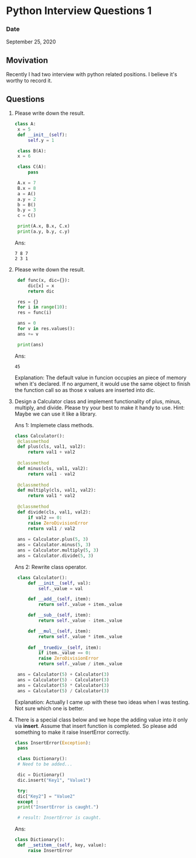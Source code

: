 # Python Interview Questions 1

### Date

September 25, 2020 

## Movivation 

Recently I had two interview with python related positions. I believe it's worthy to record it.

## Questions

1. Please write down the result.
   
   ```python
   class A:
    x = 5
    def __init__(self):
        self.y = 1

    class B(A):
    x = 6

    class C(A):
        pass

    A.x = 7
    B.x = 8
    a = A()
    a.y = 2
    b = B()
    b.y = 3
    c = C()

    print(A.x, B.x, C.x)
    print(a.y, b.y, c.y)
   ```

   Ans: 
   ```
   7 8 7
   2 3 1
   ```

2. Please write down the result.
   
   ```python
    def func(x, dic={}):
        dic[x] = x
        return dic

    res = {}
    for i in range(10):
    res = func(i)

    ans = 0
    for v in res.values():
    ans += v

    print(ans)
   ```
   Ans: 
   ```
   45
   ```
   Explanation: The default value in funcion occupies an piece of memory when it's declared. If no argument, it would use the same object to finish the function call so as those x values are inserted into dic.

3. Design a Calculator class and implement functionality of plus, minus, multiply, and divide. Please try your best to make it handy to use. Hint: Maybe we can use it like a library.

   Ans 1: Implemete class methods.
   ```python
   class Calculator():
    @classmethod
    def plus(cls, val1, val2):
        return val1 + val2
    
    @classmethod
    def minus(cls, val1, val2):
        return val1 - val2
    
    @classmethod
    def multiply(cls, val1, val2):
        return val1 * val2
    
    @classmethod
    def divide(cls, val1, val2):
        if val2 == 0:
        raise ZeroDivisionError
        return val1 / val2
    
    ans = Calculator.plus(5, 3)
    ans = Calculator.minus(5, 3)
    ans = Calculator.multiply(5, 3)
    ans = Calculator.divide(5, 3)
   ```

   Ans 2: Rewrite class operator.
   ```python
    class Calculator():
        def __init__(self, val):
            self._value = val

        def __add__(self, item):
            return self._value + item._value

        def __sub__(self, item):
            return self._value - item._value

        def __mul__(self, item):
            return self._value * item._value
            
        def __truediv__(self, item):
            if item._value == 0:
            raise ZeroDivisionError
            return self._value / item._value

    ans = Calculator(5) + Calculator(3)
    ans = Calculator(5) - Calculator(3)
    ans = Calculator(5) * Calculator(3)
    ans = Calculator(5) / Calculator(3)
   ```

   Explanation: Actually I came up with these two ideas when I was testing. Not sure which one is better.
   
4. There is a special class below and we hope the adding value into it only via __insert__. Assume that insert function is completed. So please add something to make it raise InsertError correctly.
   
   ```python
   class InsertError(Exception):
    pass

    class Dictionary():
    # Need to be added...

    dic = Dictionary()
    dic.insert("Key1", "Value1")

    try:
    dic["Key2"] = "Value2"
    except :
    print("InsertError is caught.") 

    # result: InsertError is caught.
   ```

   Ans: 
   ```python
   class Dictionary():
    def __setitem__(self, key, value):
        raise InsertError
   ```
